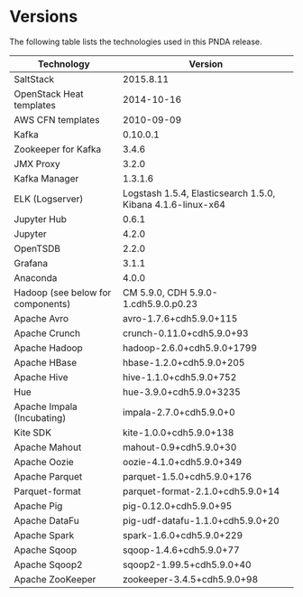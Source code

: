 # Versions
The following table lists the technologies used in this PNDA release.

| Technology | Version |
|---|---|
|SaltStack|2015.8.11|
|OpenStack Heat templates|2014-10-16|
|AWS CFN templates|2010-09-09|
|Kafka|0.10.0.1|
|Zookeeper for Kafka|3.4.6|
|JMX Proxy|3.2.0|
|Kafka Manager|1.3.1.6|
|ELK (Logserver)|Logstash 1.5.4, Elasticsearch 1.5.0, Kibana 4.1.6-linux-x64|
|Jupyter Hub|0.6.1|
|Jupyter|4.2.0|
|OpenTSDB|2.2.0|
|Grafana|3.1.1|
|Anaconda|4.0.0|
|Hadoop (see below for components)|CM 5.9.0, CDH 5.9.0-1.cdh5.9.0.p0.23 |
|Apache Avro |avro-1.7.6+cdh5.9.0+115|
|Apache Crunch |crunch-0.11.0+cdh5.9.0+93|
|Apache Hadoop| hadoop-2.6.0+cdh5.9.0+1799|
|Apache HBase| hbase-1.2.0+cdh5.9.0+205|
|Apache Hive| hive-1.1.0+cdh5.9.0+752|
|Hue| hue-3.9.0+cdh5.9.0+3235|
|Apache Impala (Incubating)| impala-2.7.0+cdh5.9.0+0|
|Kite SDK| kite-1.0.0+cdh5.9.0+138|
|Apache Mahout| mahout-0.9+cdh5.9.0+30|
|Apache Oozie |oozie-4.1.0+cdh5.9.0+349|
|Apache Parquet |parquet-1.5.0+cdh5.9.0+176|
|Parquet-format |parquet-format-2.1.0+cdh5.9.0+14|
|Apache Pig |pig-0.12.0+cdh5.9.0+95|
|Apache DataFu |pig-udf-datafu-1.1.0+cdh5.9.0+20|
|Apache Spark |spark-1.6.0+cdh5.9.0+229|
|Apache Sqoop |sqoop-1.4.6+cdh5.9.0+77|
|Apache Sqoop2 |sqoop2-1.99.5+cdh5.9.0+40|
|Apache ZooKeeper| zookeeper-3.4.5+cdh5.9.0+98|

